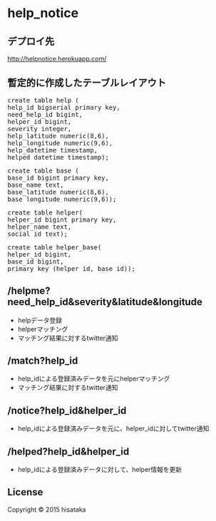 # help_notice

## デプロイ先

http://helpnotice.herokuapp.com/

## 暫定的に作成したテーブルレイアウト
<pre>
create table help (
help_id bigserial primary key,
need_help_id bigint,
helper_id bigint,
severity integer,
help_latitude numeric(8,6),
help_longitude numeric(9,6),
help_datetime timestamp,
helped_datetime timestamp);
</pre>
<pre>
create table base (
base_id bigint primary key,
base_name text,
base_latitude numeric(8,6),
base_longitude numeric(9,6));
</pre>
<pre>
create table helper(
helper_id bigint primary key,
helper_name text,
social_id text);
</pre>
<pre>
create table helper_base(
helper_id bigint,
base_id bigint,
primary key (helper_id, base_id));
</pre>

## /helpme?need_help_id&severity&latitude&longitude

* helpデータ登録
* helperマッチング
* マッチング結果に対するtwitter通知

## /match?help_id

* help_idによる登録済みデータを元にhelperマッチング
* マッチング結果に対するtwitter通知

## /notice?help_id&helper_id

* help_idによる登録済みデータを元に、helper_idに対してtwitter通知

## /helped?help_id&helper_id

* help_idによる登録済みデータに対して、helper情報を更新

## License

Copyright © 2015 hisataka
